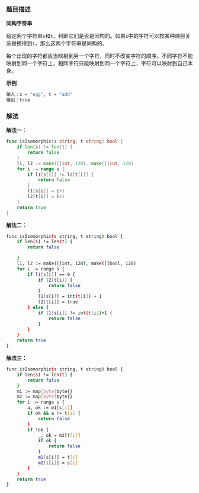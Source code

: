 ### 题目描述

**同构字符串**

给定两个字符串`s`和`t`，判断它们是否是同构的。如果`s`中的字符可以按某种映射关系替换得到`t`，那么这两个字符串是同构的。

每个出现的字符都应当映射到另一个字符，同时不改变字符的顺序。不同字符不能映射到同一个字符上，相同字符只能映射到同一个字符上，字符可以映射到自己本身。

**示例**

```bash
输入：s = "egg", t = "add"
输出：true
```

### 解法

**解法一**：

```go
func isIsomorphic(s string, t string) bool {
	if len(s) != len(t) {
		return false
	}
	l1, l2 := make([]int, 128), make([]int, 128)
	for i := range s {
		if l1[s[i]] != l2[t[i]] {
			return false
		}
		l1[s[i]] = i+1
		l2[t[i]] = i+1
	}
	return true
}
```

**解法二：**

```bash
func isIsomorphic(s string, t string) bool {
	if len(s) != len(t) {
		return false

	}
	l1, l2 := make([]int, 128), make([]bool, 128)
	for i := range s {
		if l1[s[i]] == 0 {
			if l2[t[i]] {
				return false
			}
			l1[s[i]] = int(t[i]) + 1
			l2[t[i]] = true
		} else {
			if l1[s[i]] != int(t[i])+1 {
				return false
			}
		}
	}
	return true
}
```

**解法三：**

```bash
func isIsomorphic(s string, t string) bool {
    if len(s) != len(t) {
        return false
    }
    m1 := map[byte]byte{}
    m2 := map[byte]byte{}
    for i := range s {
        a, ok := m1[s[i]]
        if ok && a != t[i] {
            return false
        }
        if !ok {
            _, ok = m2[t[i]]
            if ok {
                return false
            }
            m1[s[i]] = t[i]
            m2[t[i]] = s[i]
        }
    }
    return true
}
```

